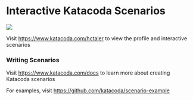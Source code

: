 # Interactive Katacoda Scenarios

[![](http://shields.katacoda.com/katacoda/hctaler/count.svg)](https://www.katacoda.com/hctaler "Get your profile on Katacoda.com")

Visit https://www.katacoda.com/hctaler to view the profile and interactive scenarios

### Writing Scenarios
Visit https://www.katacoda.com/docs to learn more about creating Katacoda scenarios

For examples, visit https://github.com/katacoda/scenario-example
